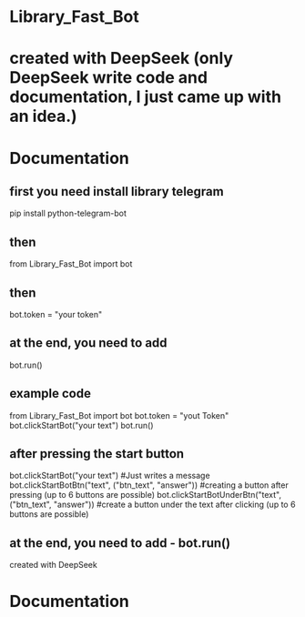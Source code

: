 # Library_Fast_Bot
# created with DeepSeek (only DeepSeek write code and documentation, I just came up with an idea.)
# Documentation

## first you need install library telegram 
pip install python-telegram-bot 
## then 
from Library_Fast_Bot import bot
## then 
bot.token = "your token"
## at the end, you need to add 
bot.run()

## example code
from Library_Fast_Bot import bot
bot.token = "yout Token"
bot.clickStartBot("your text")
bot.run()


## after pressing the start button
bot.clickStartBot("your text") #Just writes a message
bot.clickStartBotBtn("text", ("btn_text", "answer")) #creating a button after pressing (up to 6 buttons are possible)
bot.clickStartBotUnderBtn("text", ("btn_text", "answer")) #create a button under the text after clicking (up to 6 buttons are possible)

## at the end, you need to add - bot.run()
created with DeepSeek

# Documentation
